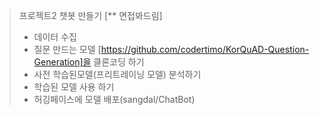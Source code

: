 > 프로젝트2 챗봇 만들기 [** 면접봐드림]
> - 데이터 수집
> - 질문 만드는 모델 [https://github.com/codertimo/KorQuAD-Question-Generation]을 클론코딩 하기
> - 사전 학습된모델(프리트레이닝 모델) 분석하기 
> - 학습된 모델 사용 하기 
> - 허깅페이스에 모델 배포(sangdal/ChatBot)
